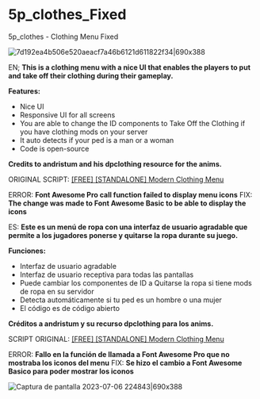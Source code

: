 # 5p_clothes_Fixed
5p_clothes - Clothing Menu Fixed

![7d192ea4b506e520aeacf7a46b6121d611822f34|690x388](upload://20DJiNpsJQCZpmMoHRFJPcbBTeK.png)

EN; **This is a clothing menu with a nice UI that enables the players to put and take off their clothing during their gameplay.**

**Features:**

* Nice UI
* Responsive UI for all screens
* You are able to change the ID components to Take Off the Clothing if you have clothing mods on your server
* It auto detects if your ped is a man or a woman
* Code is open-source

**Credits to andristum and his dpclothing resource for the anims.**

ORIGINAL SCRIPT: [[FREE] [STANDALONE] Modern Clothing Menu](https://forum.cfx.re/t/free-standalone-modern-clothing-menu/4917648)

ERROR: **Font Awesome Pro call function failed to display menu icons**
FIX: **The change was made to Font Awesome Basic to be able to display the icons**

ES: **Este es un menú de ropa con una interfaz de usuario agradable que permite a los jugadores ponerse y quitarse la ropa durante su juego.**

**Funciones:**

* Interfaz de usuario agradable
* Interfaz de usuario receptiva para todas las pantallas
* Puede cambiar los componentes de ID a Quitarse la ropa si tiene mods de ropa en su servidor
* Detecta automáticamente si tu ped es un hombre o una mujer
* El código es de código abierto

**Créditos a andristum y su recurso dpclothing para los anims.**

SCRIPT ORIGINAL: [[FREE] [STANDALONE] Modern Clothing Menu](https://forum.cfx.re/t/free-standalone-modern-clothing-menu/4917648)

ERROR: **Fallo en la función de llamada a Font Awesome Pro que no mostraba los iconos del menu** 
FIX: **Se hizo el cambio a Font Awesome Basico para poder mostrar los iconos**

![Captura de pantalla 2023-07-06 224843|690x388](upload://tQTEKG9jeJ8tYlgAOBW6r7hyFkx.jpeg)
